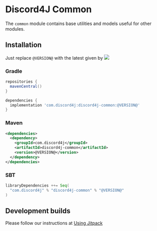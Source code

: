 # Discord4J Common

The `common` module contains base utilities and models useful for other modules.

## Installation

Just replace `@VERSION@` with the latest given
by ![](https://img.shields.io/maven-central/v/com.discord4j/discord4j-common.svg?style=flat-square)

### Gradle

```groovy
repositories {
  mavenCentral()
}

dependencies {
  implementation 'com.discord4j:discord4j-common:@VERSION@'
}
```

### Maven

```xml
<dependencies>
  <dependency>
    <groupId>com.discord4j</groupId>
    <artifactId>discord4j-common</artifactId>
    <version>@VERSION@</version>
  </dependency>
</dependencies>
```

### SBT

```scala
libraryDependencies ++= Seq(
  "com.discord4j" % "discord4j-common" % "@VERSION@"
)
```

## Development builds

Please follow our instructions at [Using Jitpack](https://github.com/Discord4J/Discord4J/wiki/Using-Jitpack)
